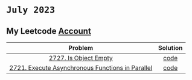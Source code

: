 # `July 2023`

## My Leetcode [Account](https://leetcode.com/Mohamed_AboElNasr/) 


|Problem                      | Solution|
| :-----------:               | :--------: |
|[2727. Is Object Empty](https://leetcode.com/problems/is-object-empty/description/)|[code](/source/2727.%20Is%20Object%20Empty.js)|
|[2721. Execute Asynchronous Functions in Parallel](https://leetcode.com/problems/execute-asynchronous-functions-in-parallel/description/)|[code](/source/2721.%20Execute%20Asynchronous%20Functions%20in%20Parallel.js)|